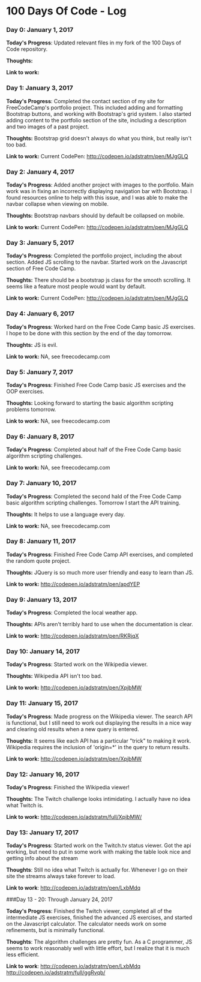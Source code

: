 # 100 Days Of Code - Log

### Day 0: January 1, 2017

**Today's Progress**: Updated relevant files in my fork of the 100 Days of Code repository.  

**Thoughts:**

**Link to work:**

### Day 1: January 3, 2017

**Today's Progress**: Completed the contact section of my site for FreeCodeCamp's portfolio project.  This included adding and formatting Bootstrap buttons, and working with Bootstrap's grid system.  I also started adding content to the portfolio section of the site, including a description and two images of a past project.

**Thoughts:** Bootstrap grid doesn't always do what you think, but really isn't too bad.

**Link to work:** Current CodePen: http://codepen.io/adstratm/pen/MJgGLQ


### Day 2: January 4, 2017

**Today's Progress**: Added another project with images to the portfolio.  Main work was in fixing an incorrectly displaying navigation bar with Bootstrap.  I found resources online to help with this issue, and I was able to make the navbar collapse when viewing on mobile.

**Thoughts:** Bootstrap navbars should by default be collapsed on mobile.

**Link to work:** Current CodePen: http://codepen.io/adstratm/pen/MJgGLQ


### Day 3: January 5, 2017

**Today's Progress**: Completed the portfolio project, including the about section.  Added JS scrolling to the navbar.  Started work on the Javascript section of Free Code Camp.

**Thoughts:** There should be a bootstrap js class for the smooth scrolling.  It seems like a feature most people would want by default.

**Link to work:** Current CodePen: http://codepen.io/adstratm/pen/MJgGLQ


### Day 4: January 6, 2017

**Today's Progress**: Worked hard on the Free Code Camp basic JS exercises.  I hope to be done with this section by the end of the day tomorrow.

**Thoughts:** JS is evil.

**Link to work:** NA, see freecodecamp.com

### Day 5: January 7, 2017

**Today's Progress**: Finished Free Code Camp basic JS exercises and the OOP exercises.

**Thoughts:** Looking forward to starting the basic algorithm scripting problems tomorrow.

**Link to work:** NA, see freecodecamp.com


### Day 6: January 8, 2017

**Today's Progress**: Completed about half of the Free Code Camp basic algorithm scripting challenges.

**Link to work:** NA, see freecodecamp.com

### Day 7: January 10, 2017

**Today's Progress**: Completed the second hald of the Free Code Camp basic algorithm scripting challenges.  Tomorrow I start the API training.

**Thoughts:** It helps to use a language every day.

**Link to work:** NA, see freecodecamp.com

### Day 8: January 11, 2017

**Today's Progress**: Finished Free Code Camp API exercises, and completed the random quote project.

**Thoughts:** JQuery is so much more user friendly and easy to learn than JS.

**Link to work:** http://codepen.io/adstratm/pen/apdYEP


### Day 9: January 13, 2017

**Today's Progress**: Completed the local weather app.

**Thoughts:** APIs aren't terribly hard to use when the documentation is clear.

**Link to work:** http://codepen.io/adstratm/pen/RKRjqX

### Day 10: January 14, 2017

**Today's Progress**: Started work on the Wikipedia viewer.

**Thoughts:** Wikipedia API isn't too bad.

**Link to work:** http://codepen.io/adstratm/pen/XpjbMW

### Day 11: January 15, 2017

**Today's Progress**: Made progress on the Wikipedia viewer.  The search API is functional, but I still need to work out displaying the results in a nice way and clearing old results when a new query is entered.

**Thoughts:** It seems like each API has a particular "trick" to making it work.  Wikipedia requires the inclusion of 'origin=\*' in the query to return results.

**Link to work:** http://codepen.io/adstratm/pen/XpjbMW


### Day 12: January 16, 2017

**Today's Progress**: Finished the Wikipedia viewer!

**Thoughts:**  The Twitch challenge looks intimidating.  I actually have no idea what Twitch is.

**Link to work:** http://codepen.io/adstratm/full/XpjbMW/

### Day 13: January 17, 2017

**Today's Progress**: Started work on the Twitch.tv status viewer.  Got the api working, but need to put in some work with making the table look nice and getting info about the stream

**Thoughts**: Still no idea what Twitch is actually for.  Whenever I go on their site the streams always take forever to load.

**Link to work**: http://codepen.io/adstratm/pen/LxbMdq

###Day 13 - 20: Through January 24, 2017

**Today's Progress**: Finished the Twitch viewer, completed all of the intermediate JS exercises, finished the advanced JS exercises, and started on the Javascript calculator.  The calculator needs work on some refinements, but is minimally functional.

**Thoughts**: The algorithm challenges are pretty fun.  As a C programmer, JS seems to work reasonably well with little effort, but I realize that it is much less efficient.

**Link to work**: http://codepen.io/adstratm/pen/LxbMdq http://codepen.io/adstratm/full/ggRvqb/
